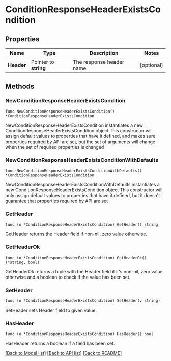 # ConditionResponseHeaderExistsCondition

## Properties

Name | Type | Description | Notes
------------ | ------------- | ------------- | -------------
**Header** | Pointer to **string** | The response header name | [optional] 

## Methods

### NewConditionResponseHeaderExistsCondition

`func NewConditionResponseHeaderExistsCondition() *ConditionResponseHeaderExistsCondition`

NewConditionResponseHeaderExistsCondition instantiates a new ConditionResponseHeaderExistsCondition object
This constructor will assign default values to properties that have it defined,
and makes sure properties required by API are set, but the set of arguments
will change when the set of required properties is changed

### NewConditionResponseHeaderExistsConditionWithDefaults

`func NewConditionResponseHeaderExistsConditionWithDefaults() *ConditionResponseHeaderExistsCondition`

NewConditionResponseHeaderExistsConditionWithDefaults instantiates a new ConditionResponseHeaderExistsCondition object
This constructor will only assign default values to properties that have it defined,
but it doesn't guarantee that properties required by API are set

### GetHeader

`func (o *ConditionResponseHeaderExistsCondition) GetHeader() string`

GetHeader returns the Header field if non-nil, zero value otherwise.

### GetHeaderOk

`func (o *ConditionResponseHeaderExistsCondition) GetHeaderOk() (*string, bool)`

GetHeaderOk returns a tuple with the Header field if it's non-nil, zero value otherwise
and a boolean to check if the value has been set.

### SetHeader

`func (o *ConditionResponseHeaderExistsCondition) SetHeader(v string)`

SetHeader sets Header field to given value.

### HasHeader

`func (o *ConditionResponseHeaderExistsCondition) HasHeader() bool`

HasHeader returns a boolean if a field has been set.


[[Back to Model list]](../README.md#documentation-for-models) [[Back to API list]](../README.md#documentation-for-api-endpoints) [[Back to README]](../README.md)


